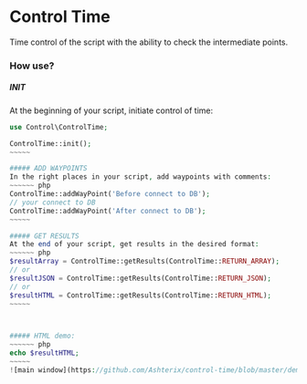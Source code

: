 Control Time
============
Time control of the script with the ability to check the intermediate points.



### How use?
##### INIT
At the beginning of your script, initiate control of time:
~~~~~~ php
use Control\ControlTime;

ControlTime::init();
~~~~~

##### ADD WAYPOINTS
In the right places in your script, add waypoints with comments:
~~~~~~ php
ControlTime::addWayPoint('Before connect to DB');
// your connect to DB
ControlTime::addWayPoint('After connect to DB');
~~~~~

##### GET RESULTS
At the end of your script, get results in the desired format:
~~~~~~ php
$resultArray = ControlTime::getResults(ControlTime::RETURN_ARRAY);
// or
$resultJSON = ControlTime::getResults(ControlTime::RETURN_JSON);
// or
$resultHTML = ControlTime::getResults(ControlTime::RETURN_HTML);
~~~~~



##### HTML demo:
~~~~~~ php
echo $resultHTML;
~~~~~
![main window](https://github.com/Ashterix/control-time/blob/master/demo.jpg)
